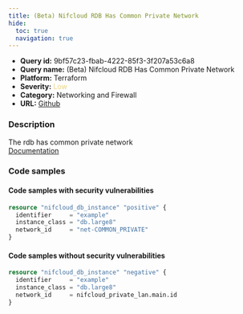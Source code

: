 ```yaml
---
title: (Beta) Nifcloud RDB Has Common Private Network
hide:
  toc: true
  navigation: true
---
```


<style>
  .highlight .hll {
    background-color: #ff171742;
  }
  .md-content {
    max-width: 1100px;
    margin: 0 auto;
  }
</style>

-   **Query id:** 9bf57c23-fbab-4222-85f3-3f207a53c6a8
-   **Query name:** (Beta) Nifcloud RDB Has Common Private Network
-   **Platform:** Terraform
-   **Severity:** <span style="color:#edd57e">Low</span>
-   **Category:** Networking and Firewall
-   **URL:** [Github](https://github.com/Checkmarx/kics/tree/master/assets/queries/terraform/nifcloud/db_instance_has_common_private)

### Description
The rdb has common private network<br>
[Documentation](https://registry.terraform.io/providers/nifcloud/nifcloud/latest/docs/resources/db_instance#network_id)

### Code samples
#### Code samples with security vulnerabilities
```tf title="Positive test num. 1 - tf file" hl_lines="1"
resource "nifcloud_db_instance" "positive" {
  identifier     = "example"
  instance_class = "db.large8"
  network_id     = "net-COMMON_PRIVATE"
}

```


#### Code samples without security vulnerabilities
```tf title="Negative test num. 1 - tf file"
resource "nifcloud_db_instance" "negative" {
  identifier     = "example"
  instance_class = "db.large8"
  network_id     = nifcloud_private_lan.main.id
}

```
